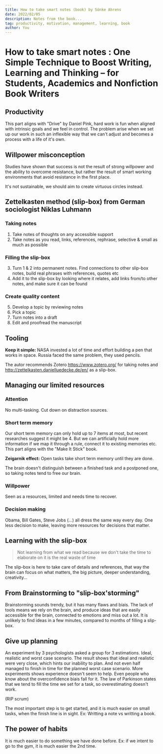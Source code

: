 ```yaml
---
title: How to take smart notes (book) by Sönke Ahrens
date: 2022/02/05
description: Notes from the book...
tag: productivity, motivation, management, learning, book
author: You
---
```


# How to take smart notes : One Simple Technique to Boost Writing, Learning and Thinking – for Students, Academics and Nonfiction Book Writers

## Productivity

This part aligns with "Drive" by Daniel Pink, hard work is fun when aligned with intrinsic goals and we feel in control.
The problem arise when we set up our work in such an inflexible way that we can't adjust and becomes a process with a life of it's own.

## Willpower misconception

Studies have shown that success is not the result of strong willpower and the ability to overcome resistance, but rather the result of smart working environments that avoid resistance in the first place.

It's not sustainable, we should aim to create virtuous circles instead.

## Zettelkasten method (slip-box) from German sociologist Niklas Luhmann

### Taking notes

1. Take notes of thoughts on any accessible support
2. Take notes as you read, links, references, rephrase, selective & small as much as possible

### Filling the slip-box

3. Turn 1 & 2 into permanent notes. Find connections to other slip-box notes, build real phrases with references, quotes etc
4. Add it to the slip-box by looking where it relates, add links from/to other notes, and make sure it can be found

### Create quality content

5. Develop a topic by reviewing notes
6. Pick a topic
7. Turn notes into a draft
8. Edit and proofread the manuscript

## Tooling

**Keep it simple:** NASA invested a lot of time and effort building a pen that works in space. Russia faced the same problem, they used pencils.

The autor recommends Zotero https://www.zotero.org/ for taking notes and http://zettelkasten.danielluedecke.de/en/ as a slip-box.

## Managing our limited resources

### Attention

No multi-tasking. Cut down on distraction sources.

### Short term memory

Our short term memory can only hold up to 7 items at most, but recent researches suggest it might be 4.
But we can artificially hold more information if we map it through a rule, connect it to existing memories etc. This part aligns with the "Make It Stick" book.

**Zeigarnik effect:** Open tasks take short term memory until they are done.

The brain doesn't distinguish between a finished task and a postponed one, so taking notes tend to free our brain.

### Willpower

Seen as a resources, limited and needs time to recover.

### Decision making

Obama, Bill Gates, Steve Jobs (...) all dress the same way every day. One less decision to make, leaving more resources for decisions that matter.

## Learning with the slip-box

> Not learning from what we read because we don't take the time to elaborate on it is the real waste of time

The slip-box is here to take care of details and references, that way the brain can focus on what matters, the big picture, deeper understanding, creativity...

## From Brainstorming to "slip-box'storming"

Brainstorming sounds trendy, but it has many flaws and biais.
The lack of tools means we rely on the brain, and produce ideas that are easily accessible for the brain, connected to emotions and miss out a lot.
It is unlikely to find ideas in a few minutes, compared to months of filling a slip-box.

## Give up planning

An experiment by 3 psychologists asked a group for 3 estimations. Ideal, realistic and worst case scenario.
The result shows that ideal and realistic were very close, which hints our inability to plan. And not even half managed to finish in time for the planned worst case scenario.
More experiments shows experience doesn't seem to help. Even people who know about the overconfidence biais fall for it.
The law of Parkinson states that we tend to fill the time we set for a task, so overestimating doesn't work.

(RIP scrum)

The most important step is to get started, and it is much easier on small tasks, when the finish line is in sight. Ex: Writting a note vs writting a book.

## The power of habits

It is much easier to do something we have done before.
Ex: if we intent to go to the gym, it is much easier the 2nd time.
